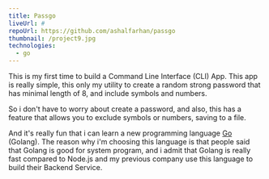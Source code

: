 ```yaml
---
title: Passgo
liveUrl: #
repoUrl: https://github.com/ashalfarhan/passgo
thumbnail: /project9.jpg
technologies:
  - go
---
```


This is my first time to build a Command Line Interface (CLI) App. This app is really simple, this only my utility to create a random strong password that has minimal length of 8, and include symbols and numbers.

So i don't have to worry about create a password, and also, this has a feature that allows you to exclude symbols or numbers, saving to a file.

And it's really fun that i can learn a new programming language [Go](https://go.dev) (Golang). The reason why i'm choosing this language is that people said that Golang is good for system program, and i admit that Golang is really fast compared to Node.js and my previous company use this language to build their Backend Service.
